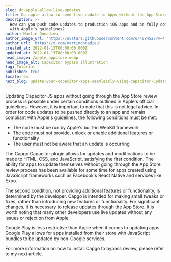 ```yaml
---
slug: do-apple-allow-live-updates
title: Do apple allow to send live update to Apps without the App Store review.
description: >-
  How can you push code updates to production iOS apps and be fully compliant
  with Apple’s guidelines? 
author: Martin Donadieu
author_image_url: 'https://avatars.githubusercontent.com/u/4084527?v=4'
author_url: 'https://x.com/martindonadieu'
created_at: 2022-01-13T00:00:00.000Z
updated_at: 2022-01-13T00:00:00.000Z
head_image: /apple_appstore.webp
head_image_alt: Capacitor bypass illustration
tag: Tutorial
published: true
locale: en
next_blog: update-your-capacitor-apps-seamlessly-using-capacitor-updater
---
```


Updating Capacitor JS apps without going through the App Store review process is possible under certain conditions outlined in Apple's official guidelines. However, it is important to note that this is not legal advice. In order for code updates to be pushed directly to an app and remain compliant with Apple's guidelines, the following conditions must be met:

- The code must be run by Apple's built-in WebKit framework
- The code must not provide, unlock or enable additional features or functionality
- The user must not be aware that an update is occurring

The Capgo Capacitor plugin allows for updates and modifications to be made to HTML, CSS, and JavaScript, satisfying the first condition. 
The ability for apps to update themselves without going through the App Store review process has been available for some time for apps created using JavaScript frameworks such as Facebook's React Native and services like Expo.

The second condition, not providing additional features or functionality, is determined by the developer. Capgo is intended for making small tweaks or fixes, rather than introducing new features or functionality. For significant changes, it is necessary to release updates through the App Store. It is worth noting that many other developers use live updates without any issues or rejection from Apple.

Google Play is less restrictive than Apple when it comes to updating apps. Google Play allows for apps installed from their store with JavaScript bundles to be updated by non-Google services. 

For more information on how to install Capgo to bypass review, please refer to my next article.
